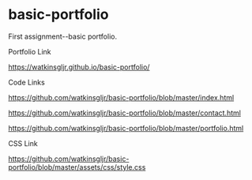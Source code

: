 # basic-portfolio
First assignment--basic portfolio.


Portfolio Link

https://watkinsgljr.github.io/basic-portfolio/

Code Links

https://github.com/watkinsgljr/basic-portfolio/blob/master/index.html

https://github.com/watkinsgljr/basic-portfolio/blob/master/contact.html

https://github.com/watkinsgljr/basic-portfolio/blob/master/portfolio.html

CSS Link

https://github.com/watkinsgljr/basic-portfolio/blob/master/assets/css/style.css
